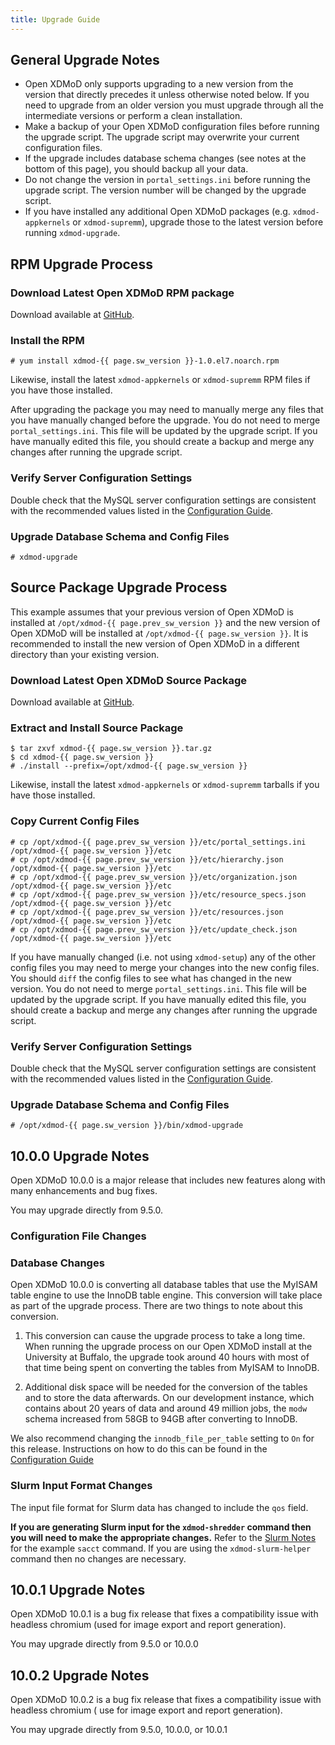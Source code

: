 ```yaml
---
title: Upgrade Guide
---
```


General Upgrade Notes
---------------------

- Open XDMoD only supports upgrading to a new version from the version that
  directly precedes it unless otherwise noted below.  If you need to upgrade
  from an older version you must upgrade through all the intermediate versions
  or perform a clean installation.
- Make a backup of your Open XDMoD configuration files before running
  the upgrade script.  The upgrade script may overwrite your current
  configuration files.
- If the upgrade includes database schema changes (see notes at the
  bottom of this page), you should backup all your data.
- Do not change the version in `portal_settings.ini` before running the
  upgrade script.  The version number will be changed by the upgrade
  script.
- If you have installed any additional Open XDMoD packages (e.g.
  `xdmod-appkernels` or `xdmod-supremm`), upgrade those to the latest
  version before running `xdmod-upgrade`.

RPM Upgrade Process
-------------------

### Download Latest Open XDMoD RPM package

Download available at [GitHub][github-latest-release].

### Install the RPM

    # yum install xdmod-{{ page.sw_version }}-1.0.el7.noarch.rpm

Likewise, install the latest `xdmod-appkernels` or `xdmod-supremm` RPM
files if you have those installed.

After upgrading the package you may need to manually merge any files
that you have manually changed before the upgrade.  You do not need to
merge `portal_settings.ini`.  This file will be updated by the upgrade
script.  If you have manually edited this file, you should create a
backup and merge any changes after running the upgrade script.

### Verify Server Configuration Settings

Double check that the MySQL server configuration settings are consistent with
the recommended values listed in the [Configuration Guide][mysql-config].

### Upgrade Database Schema and Config Files

    # xdmod-upgrade

Source Package Upgrade Process
------------------------------

This example assumes that your previous version of Open XDMoD is installed at
`/opt/xdmod-{{ page.prev_sw_version }}` and the new version of Open XDMoD will be installed at
`/opt/xdmod-{{ page.sw_version }}`.  It is recommended to install the new version of Open XDMoD
in a different directory than your existing version.

### Download Latest Open XDMoD Source Package

Download available at [GitHub][github-latest-release].

### Extract and Install Source Package

    $ tar zxvf xdmod-{{ page.sw_version }}.tar.gz
    $ cd xdmod-{{ page.sw_version }}
    # ./install --prefix=/opt/xdmod-{{ page.sw_version }}

Likewise, install the latest `xdmod-appkernels` or `xdmod-supremm`
tarballs if you have those installed.

### Copy Current Config Files

    # cp /opt/xdmod-{{ page.prev_sw_version }}/etc/portal_settings.ini /opt/xdmod-{{ page.sw_version }}/etc
    # cp /opt/xdmod-{{ page.prev_sw_version }}/etc/hierarchy.json      /opt/xdmod-{{ page.sw_version }}/etc
    # cp /opt/xdmod-{{ page.prev_sw_version }}/etc/organization.json   /opt/xdmod-{{ page.sw_version }}/etc
    # cp /opt/xdmod-{{ page.prev_sw_version }}/etc/resource_specs.json /opt/xdmod-{{ page.sw_version }}/etc
    # cp /opt/xdmod-{{ page.prev_sw_version }}/etc/resources.json      /opt/xdmod-{{ page.sw_version }}/etc
    # cp /opt/xdmod-{{ page.prev_sw_version }}/etc/update_check.json   /opt/xdmod-{{ page.sw_version }}/etc

If you have manually changed (i.e. not using `xdmod-setup`) any of the
other config files you may need to merge your changes into the new
config files.  You should `diff` the config files to see what has
changed in the new version.  You do not need to merge
`portal_settings.ini`.  This file will be updated by the upgrade script.
If you have manually edited this file, you should create a backup and
merge any changes after running the upgrade script.

### Verify Server Configuration Settings

Double check that the MySQL server configuration settings are consistent with
the recommended values listed in the [Configuration Guide][mysql-config].

### Upgrade Database Schema and Config Files

    # /opt/xdmod-{{ page.sw_version }}/bin/xdmod-upgrade

10.0.0 Upgrade Notes
-------------------

Open XDMoD 10.0.0 is a major release that includes new features along with many
enhancements and bug fixes.

You may upgrade directly from 9.5.0.

### Configuration File Changes

### Database Changes

Open XDMoD 10.0.0 is converting all database tables that use the MyISAM table
engine to use the InnoDB table engine. This conversion will take place as part
of the upgrade process. There are two things to note about this conversion.

1. This conversion can cause the upgrade process to take a long time. When running
the upgrade process on our Open XDMoD install at the University at Buffalo, the
upgrade took around 40 hours with most of that time being spent on converting
the tables from MyISAM to InnoDB.

2. Additional disk space will be needed for the conversion of the tables and to
store the data afterwards. On our development instance, which contains about 20
years of data and around 49 million jobs, the `modw` schema increased from 58GB
to 94GB after converting to InnoDB.

We also recommend changing the `innodb_file_per_table` setting to `On` for this
release. Instructions on how to do this can be found in the [Configuration Guide][mysql-config]

### Slurm Input Format Changes

The input file format for Slurm data has changed to include the `qos` field.

**If you are generating Slurm input for the `xdmod-shredder` command then you
will need to make the appropriate changes.**  Refer to the [Slurm
Notes](resource-manager-slurm.html#input-format) for the example `sacct`
command.  If you are using the `xdmod-slurm-helper` command then no changes are
necessary.

10.0.1 Upgrade Notes
-------------------

Open XDMoD 10.0.1 is a bug fix release that fixes a compatibility issue with
headless chromium (used for image export and report generation).

You may upgrade directly from 9.5.0 or 10.0.0

10.0.2 Upgrade Notes
-------------------

Open XDMoD 10.0.2 is a bug fix release that fixes a compatibility issue with
headless chromium ( use for image export and report generation).

You may upgrade directly from 9.5.0, 10.0.0, or 10.0.1

[github-latest-release]: https://github.com/ubccr/xdmod/releases/latest
[mysql-config]: configuration.md#mysql-configuration
